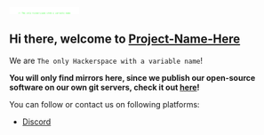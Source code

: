 <img align="center," src="./logo_wordmark_small.svg?raw=true&sanitize=true" alt="LOGO" width="25%">

## Hi there, welcome to [Project-Name-Here](https://project-name-here.de/)

We are `The only Hackerspace with a variable name`!

**You will only find mirrors here, since we publish our open-source software on our own git servers, check it out [here](https://git.project-name-here.de/)!**

You can follow or contact us on following platforms:
- [Discord](https://discord.com/invite/ABZE6WPQNN)
